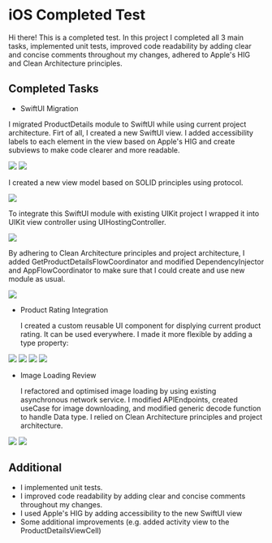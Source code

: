 # iOS Completed Test

Hi there! This is a completed test. In this project I completed all 3 main tasks, implemented unit tests, improved code readability by adding clear and concise comments throughout my changes, adhered to Apple's HIG and Clean Architecture principles.

## Completed Tasks

- SwiftUI Migration
  
I migrated ProductDetails module to SwiftUI while using current project architecture.
Firt of all, I created a new SwiftUI view. I added accessibility labels to each element in the view based on Apple's HIG and create subviews to make code clearer and more readable.

![](https://github.com/oceaniswater/B-W/blob/main/Screenshots/ProductDetailsView.png)
![](https://github.com/oceaniswater/B-W/blob/main/Screenshots/ProductDetailsViewCode.png)

I created a new view model based on SOLID principles using protocol.

![](https://github.com/oceaniswater/B-W/blob/main/Screenshots/ProductDetailsViewModel.png)

To integrate this SwiftUI module with existing UIKit project I wrapped it into UIKit view controller using UIHostingController.

![](https://github.com/oceaniswater/B-W/blob/main/Screenshots/SwiftUIViewWrapper.png)

By adhering to Clean Architecture principles and project architecture, I added GetProductDetailsFlowCoordinator and modified DependencyInjector and AppFlowCoordinator to make sure that I could create and use new module as usual.

![](https://github.com/oceaniswater/B-W/blob/main/Screenshots/DI.png)

- Product Rating Integration
  
  I created a custom reusable UI component for displying current product rating. It can be used everywhere. I made it more flexible by adding a type property:
  
![](https://github.com/oceaniswater/B-W/blob/main/Screenshots/FiveStarsViewCode.png)
![](https://github.com/oceaniswater/B-W/blob/main/Screenshots/fullRating.png)
![](https://github.com/oceaniswater/B-W/blob/main/Screenshots/shortRating.png)
![](https://github.com/oceaniswater/B-W/blob/main/Screenshots/onlyStars.png)

- Image Loading Review
 
  I refactored and optimised image loading by using existing asynchronous network service. I modified APIEndpoints, created useCase for image downloading, and modified generic decode function to handle Data type. I relied on Clean Architecture principles and project architecture.
  
![](https://github.com/oceaniswater/B-W/blob/main/Screenshots/apiendpoints.png)
![](https://github.com/oceaniswater/B-W/blob/main/Screenshots/decodefunc.png)

## Additional

- I implemented unit tests.
- I improved code readability by adding clear and concise comments throughout my changes.
- I used Apple's HIG by adding accessibility to the new SwiftUI view
- Some additional improvements (e.g. added activity view to the ProductDetailsViewCell)


